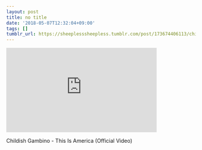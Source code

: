 ```yaml
---
layout: post
title: no title
date: '2018-05-07T12:32:04+09:00'
tags: []
tumblr_url: https://sheeplesssheepless.tumblr.com/post/173674406113/childish-gambino-this-is-america-official
---
```

<iframe width="400" height="225" id="youtube_iframe" src="https://www.youtube.com/embed/VYOjWnS4cMY?feature=oembed&amp;enablejsapi=1&amp;origin=https://safe.txmblr.com&amp;wmode=opaque" frameborder="0" allow="accelerometer; autoplay; encrypted-media; gyroscope; picture-in-picture" allowfullscreen></iframe>  

Childish Gambino - This Is America (Official Video)

